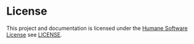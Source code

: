 # License

This project and documentation is licensed under the [Humane Software License](https://github.com/StrangeGirlMurph/The-Humane-Software-License) see [LICENSE](https://github.com/StrangeGirlMurph/obsidian-wikipedia-search/blob/master/LICENSE).